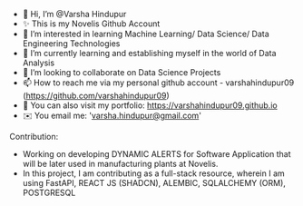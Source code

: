 - 👋 Hi, I’m @Varsha Hindupur
- ✨ This is my Novelis Github Account
- 👀 I’m interested in learning Machine Learning/ Data Science/ Data Engineering Technologies
- 🌱 I’m currently learning and establishing myself in the world of Data Analysis
- 💞️ I’m looking to collaborate on Data Science Projects
- 📫 How to reach me via my personal github account - varshahindupur09 (https://github.com/varshahindupur09)
- 💼 You can also visit my portfolio: https://varshahindupur09.github.io
- ✉️ You email me: 'varsha.hindupur@gmail.com'


Contribution:
  - Working on developing DYNAMIC ALERTS for Software Application that will be later used in manufacturing plants at Novelis.
  - In this project, I am contributing as a full-stack resource, wherein I am using FastAPI, REACT JS (SHADCN), ALEMBIC, SQLALCHEMY (ORM), POSTGRESQL


